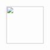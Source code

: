 <div align="center">
<br>
<br>
<br>
<br>
<img src="https://media.giphy.com/media/3ov9k7A4giH2V5S8mc/source.gif" width="100">
<br>
<br>
<br>
<br>
</div>

